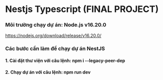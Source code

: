 # Nestjs Typescript (FINAL PROJECT)

### Môi trường chạy dự án: Node.js v16.20.0

https://nodejs.org/download/release/v16.20.0/

### Các bước cần làm để chạy dự án NestJS

#### 1. Cài đặt thư viện với câu lệnh: npm i --legacy-peer-dep

#### 2. Chạy dự án với câu lệnh: npm run dev
